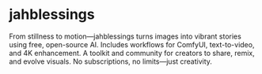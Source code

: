 # jahblessings
From stillness to motion—jahblessings turns images into vibrant stories using free, open-source AI. Includes workflows for ComfyUI, text-to-video, and 4K enhancement. A toolkit and community for creators to share, remix, and evolve visuals. No subscriptions, no limits—just creativity.
